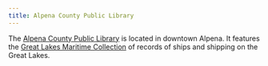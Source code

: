 ```yaml
---
title: Alpena County Public Library
---
```

The [Alpena County Public Library](https://alpenalibrary.org/)
is located in downtown Alpena. It features
the [Great Lakes Maritime Collection](http://greatlakeships.org/search) of
records of ships and shipping on the Great Lakes.
